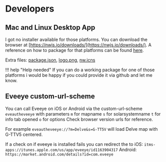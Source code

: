 # Developers

## Mac and Linux Desktop App
I got no installer available for those platforms. You can download the browser at [https://nwjs.io/downloads/](https://nwjs.io/downloads/). 
A reference on how to package for that platforms can be found [here](http://docs.nwjs.io/en/latest/For%20Users/Package%20and%20Distribute/#platform-specific-steps).

Extra files: [package.json](https://www.dropbox.com/s/83yjmh3ktzatuny/package.json?dl=0), [logo.png](https://www.dropbox.com/s/b9adylfp2x1fmw6/logo.png?dl=0), [nw.icns](https://www.dropbox.com/s/0u6pfn6qkm33u5t/nw.icns?dl=0)

!!! help "Help needed"
    If you can do a working package for one of those platforms i would be happy if you could provide it via github and let me know.
    
## Eveeye custom-url-scheme
You can call Eveeye on iOS or Android via the custom-url-scheme `eveautheveeye` with parameters 
`m` for mapname
`s` for solarsystemname
`t` for info tab opened 
`o` for options
Check browser version urls for reference.

For example `eveautheveeye://?m=Delve&s=G-TT5V` will load Delve map with G-TTV5 centered. 

If a check on if eveeye is installed fails you can redirect the to
iOS: `itms-apps://itunes.apple.com/us/app/eveeye/id1163904317`
Android: `https://market.android.com/details?id=com.eveeye`

<!--stackedit_data:
eyJoaXN0b3J5IjpbLTI2MTExMDc5NF19
-->
